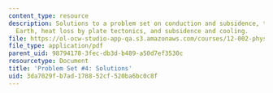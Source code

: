 ```yaml
---
content_type: resource
description: Solutions to a problem set on conduction and subsidence, the age of the
  Earth, heat loss by plate tectonics, and subsidence and cooling.
file: https://ol-ocw-studio-app-qa.s3.amazonaws.com/courses/12-002-physics-and-chemistry-of-the-terrestrial-planets-fall-2008/3da7029fb7ad178852cf520ba6bc0c8f_MIT12_002f08_ps04_solutions.pdf
file_type: application/pdf
parent_uid: 98794178-3fec-db3d-b489-a50d7ef3530c
resourcetype: Document
title: 'Problem Set #4: Solutions'
uid: 3da7029f-b7ad-1788-52cf-520ba6bc0c8f
---
```

